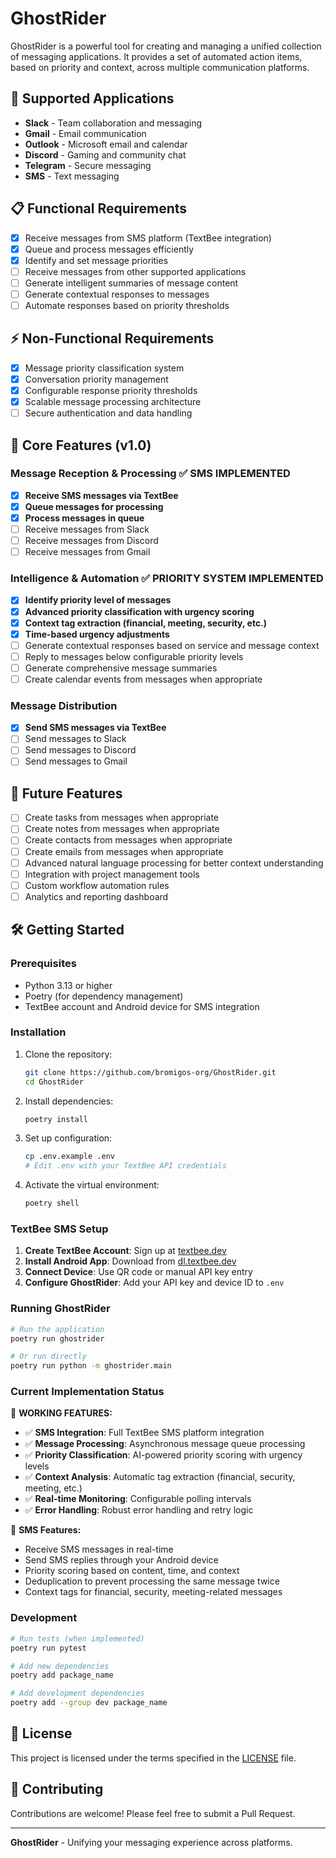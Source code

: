 # GhostRider

GhostRider is a powerful tool for creating and managing a unified collection of messaging applications. It provides a set of automated action items, based on priority and context, across multiple communication platforms.

## 🚀 Supported Applications

- **Slack** - Team collaboration and messaging
- **Gmail** - Email communication
- **Outlook** - Microsoft email and calendar
- **Discord** - Gaming and community chat
- **Telegram** - Secure messaging
- **SMS** - Text messaging

## 📋 Functional Requirements

- [x] Receive messages from SMS platform (TextBee integration)
- [x] Queue and process messages efficiently
- [x] Identify and set message priorities
- [ ] Receive messages from other supported applications
- [ ] Generate intelligent summaries of message content
- [ ] Generate contextual responses to messages
- [ ] Automate responses based on priority thresholds

## ⚡ Non-Functional Requirements

- [x] Message priority classification system
- [x] Conversation priority management
- [x] Configurable response priority thresholds
- [x] Scalable message processing architecture
- [ ] Secure authentication and data handling

## 🎯 Core Features (v1.0)

### Message Reception & Processing ✅ **SMS IMPLEMENTED**

- [x] **Receive SMS messages via TextBee**
- [x] **Queue messages for processing**
- [x] **Process messages in queue**
- [ ] Receive messages from Slack
- [ ] Receive messages from Discord
- [ ] Receive messages from Gmail

### Intelligence & Automation ✅ **PRIORITY SYSTEM IMPLEMENTED**

- [x] **Identify priority level of messages**
- [x] **Advanced priority classification with urgency scoring**
- [x] **Context tag extraction (financial, meeting, security, etc.)**
- [x] **Time-based urgency adjustments**
- [ ] Generate contextual responses based on service and message context
- [ ] Reply to messages below configurable priority levels
- [ ] Generate comprehensive message summaries
- [ ] Create calendar events from messages when appropriate

### Message Distribution

- [x] **Send SMS messages via TextBee**
- [ ] Send messages to Slack
- [ ] Send messages to Discord
- [ ] Send messages to Gmail

## 🔮 Future Features

- [ ] Create tasks from messages when appropriate
- [ ] Create notes from messages when appropriate
- [ ] Create contacts from messages when appropriate
- [ ] Create emails from messages when appropriate
- [ ] Advanced natural language processing for better context understanding
- [ ] Integration with project management tools
- [ ] Custom workflow automation rules
- [ ] Analytics and reporting dashboard

## 🛠️ Getting Started

### Prerequisites

- Python 3.13 or higher
- Poetry (for dependency management)
- TextBee account and Android device for SMS integration

### Installation

1. Clone the repository:
   ```bash
   git clone https://github.com/bromigos-org/GhostRider.git
   cd GhostRider
   ```

2. Install dependencies:
   ```bash
   poetry install
   ```

3. Set up configuration:
   ```bash
   cp .env.example .env
   # Edit .env with your TextBee API credentials
   ```

4. Activate the virtual environment:
   ```bash
   poetry shell
   ```

### TextBee SMS Setup

1. **Create TextBee Account**: Sign up at [textbee.dev](https://textbee.dev)
2. **Install Android App**: Download from [dl.textbee.dev](https://dl.textbee.dev)
3. **Connect Device**: Use QR code or manual API key entry
4. **Configure GhostRider**: Add your API key and device ID to `.env`

### Running GhostRider

```bash
# Run the application
poetry run ghostrider

# Or run directly
poetry run python -m ghostrider.main
```

### Current Implementation Status

🎉 **WORKING FEATURES:**
- ✅ **SMS Integration**: Full TextBee SMS platform integration
- ✅ **Message Processing**: Asynchronous message queue processing
- ✅ **Priority Classification**: AI-powered priority scoring with urgency levels
- ✅ **Context Analysis**: Automatic tag extraction (financial, security, meeting, etc.)
- ✅ **Real-time Monitoring**: Configurable polling intervals
- ✅ **Error Handling**: Robust error handling and retry logic

📱 **SMS Features:**
- Receive SMS messages in real-time
- Send SMS replies through your Android device
- Priority scoring based on content, time, and context
- Deduplication to prevent processing the same message twice
- Context tags for financial, security, meeting-related messages

### Development

```bash
# Run tests (when implemented)
poetry run pytest

# Add new dependencies
poetry add package_name

# Add development dependencies
poetry add --group dev package_name
```

## 📄 License

This project is licensed under the terms specified in the [LICENSE](LICENSE) file.

## 🤝 Contributing

Contributions are welcome! Please feel free to submit a Pull Request.

---

**GhostRider** - Unifying your messaging experience across platforms.
